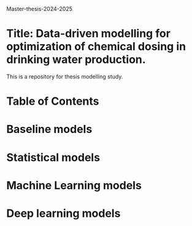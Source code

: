 Master-thesis-2024-2025
# Title: Data-driven modelling for optimization of chemical dosing in drinking water production.
This is a repository for thesis modelling study. 
# Table of Contents
# Baseline models
# Statistical models
# Machine Learning models
# Deep learning models 
